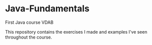 # Java-Fundamentals
 First Java course VDAB

This repository contains the exercises I made and examples I've seen throughout the course.

